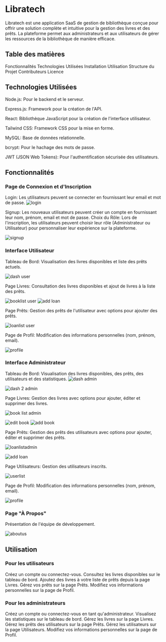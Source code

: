 # Libratech
Libratech est une application SaaS de gestion de bibliothèque conçue pour offrir une solution complète et intuitive 
pour la gestion des livres et des prêts. La plateforme permet aux administrateurs et aux utilisateurs de gérer les 
ressources de la bibliothèque de manière efficace.

## Table des matières

Fonctionnalités
Technologies Utilisées
Installation
Utilisation
Structure du Projet
Contributeurs
Licence


## Technologies Utilisées

Node.js: Pour le backend et le serveur.

Express.js: Framework pour la création de l'API.

React: Bibliothèque JavaScript pour la création de l'interface utilisateur.

Tailwind CSS: Framework CSS pour la mise en forme.

MySQL: Base de données relationnelle.

bcrypt: Pour le hachage des mots de passe.

JWT (JSON Web Tokens): Pour l'authentification sécurisée des utilisateurs.

## Fonctionnalités

### Page de Connexion et d'Inscription

Login: Les utilisateurs peuvent se connecter en fournissant leur email et mot de passe.
![login](https://github.com/Emanejalal/Library-management/assets/155189345/ee1d5de4-58fc-461b-bf10-252c4bb640a5)

Signup: Les nouveaux utilisateurs peuvent créer un compte en fournissant leur nom, prénom,
email et mot de passe.
Choix du Rôle: Lors de l'inscription, les utilisateurs peuvent choisir leur rôle (Administrateur ou Utilisateur) pour personnaliser leur expérience sur la plateforme.

![signup](https://github.com/Emanejalal/Library-management/assets/155189345/36ca2ce1-ef8d-45fe-accb-6220afede93a)



### Interface Utilisateur

Tableau de Bord: Visualisation des livres disponibles et liste des prêts actuels.

![dash user](https://github.com/Emanejalal/Library-management/assets/155189345/d3d8370b-b3fb-4788-be66-ef90fd99366d)


Page Livres: Consultation des livres disponibles et ajout de livres à la liste des prêts.

![booklist user](https://github.com/Emanejalal/Library-management/assets/155189345/eba59f23-c21d-46cc-a434-481a17b7e013)
![add loan](https://github.com/Emanejalal/Library-management/assets/155189345/582d7c94-5e83-4a48-8bcc-dac126e284bc)

Page Prêts: Gestion des prêts de l'utilisateur avec options pour ajouter des prêts.

![loanlist user](https://github.com/Emanejalal/Library-management/assets/155189345/b71e5bd0-f797-4b27-b069-a617ba42669f)



Page de Profil: Modification des informations personnelles (nom, prénom, email).

![profile](https://github.com/Emanejalal/Library-management/assets/155189345/2a5aaf14-18cc-41f2-b1d6-ed56502788b7)


### Interface Administrateur

Tableau de Bord: Visualisation des livres disponibles, des prêts, des utilisateurs et des statistiques.
![dash admin](https://github.com/Emanejalal/Library-management/assets/155189345/127c40eb-f759-42eb-9141-ab959e535515)

![dash 2 admin](https://github.com/Emanejalal/Library-management/assets/155189345/a5b55c6b-b83a-4504-b4ed-fd89db7f05ae)



Page Livres: Gestion des livres avec options pour ajouter, éditer et supprimer des livres.

![book list admin](https://github.com/Emanejalal/Library-management/assets/155189345/6306b838-20c3-4507-866d-48f36f5159d9)

![edit book](https://github.com/Emanejalal/Library-management/assets/155189345/69127913-c99b-497b-8308-9c03c837fa9e)
![add book](https://github.com/Emanejalal/Library-management/assets/155189345/98592fe0-f014-46c0-9fd4-9f328ab32920)


Page Prêts: Gestion des prêts des utilisateurs avec options pour ajouter, éditer et supprimer des prêts.

![loanlistadmin](https://github.com/Emanejalal/Library-management/assets/155189345/bfce41b2-8e65-4dff-a675-c3873c4a7963)

![add loan](https://github.com/Emanejalal/Library-management/assets/155189345/160fe207-a52c-4d0b-880a-5b22c12c9571)


Page Utilisateurs: Gestion des utilisateurs inscrits.

![userlist](https://github.com/Emanejalal/Library-management/assets/155189345/edceb3b7-c0e9-4d3d-b402-1793899bd47b)



Page de Profil: Modification des informations personnelles (nom, prénom, email).

![profile](https://github.com/Emanejalal/Library-management/assets/155189345/b9547052-4a27-4e79-9b58-0bd0be9473d1)


### Page "À Propos"

Présentation de l'équipe de développement.

![aboutus](https://github.com/Emanejalal/Library-management/assets/155189345/0cb8e4ab-f36c-40f8-8fdb-537d187fe76d)



## Utilisation

### Pour les utilisateurs

Créez un compte ou connectez-vous.
Consultez les livres disponibles sur le tableau de bord.
Ajoutez des livres à votre liste de prêts depuis la page Livres.
Gérez vos prêts sur la page Prêts.
Modifiez vos informations personnelles sur la page de Profil.

### Pour les administrateurs

Créez un compte ou connectez-vous en tant qu'administrateur.
Visualisez les statistiques sur le tableau de bord.
Gérez les livres sur la page Livres.
Gérez les prêts des utilisateurs sur la page Prêts.
Gérez les utilisateurs sur la page Utilisateurs.
Modifiez vos informations personnelles sur la page de Profil.






